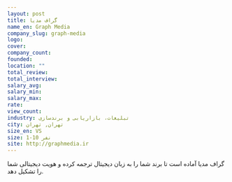 ```yaml
---
layout: post
title: گراف مدیا
name_en: Graph Media
company_slug: graph-media
logo: 
cover: 
company_count:
founded:
location: ""
total_review: 
total_interview: 
salary_avg: 
salary_min: 
salary_max: 
rate: 
view_count: 
industry: تبلیغات، بازاریابی و برندسازی
city: تهران, تهران
size_en: VS
size: 1-10 نفر
site: http://graphmedia.ir
---
```


گراف مدیا آماده است تا برند شما را به زبان دیجیتال ترجمه کرده و هویت دیجیتالی شما را تشکیل دهد.
